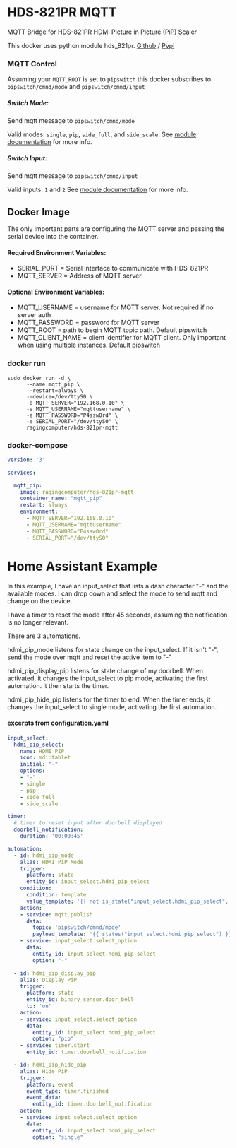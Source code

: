 # HDS-821PR MQTT 
MQTT Bridge for HDS-821PR HDMI Picture in Picture (PiP) Scaler

This docker uses python module hds_821pr. 
[Github](https://github.com/ragingcomputer/hds_821pr) / [Pypi](https://pypi.org/project/hds-821pr/)

### MQTT Control
Assuming your `MQTT_ROOT` is set to `pipswitch` this docker subscribes to `pipswitch/cmnd/mode` and `pipswitch/cmnd/input`

##### Switch Mode:
Send mqtt message to `pipswitch/cmnd/mode`

Valid modes: `single`, `pip`, `side_full`, and `side_scale`. 
See [module documentation](https://github.com/ragingcomputer/hds_821pr/blob/master/docs/hex_commands.md#mode) for more info.


##### Switch Input:
Send mqtt message to `pipswitch/cmnd/input`

Valid inputs: `1` and `2`
See [module documentation](https://github.com/ragingcomputer/hds_821pr/blob/master/docs/hex_commands.md#input) for more info.


## Docker Image

The only important parts are configuring the MQTT server and passing the serial device into the container.

#### Required Environment Variables:
* SERIAL_PORT = Serial interface to communicate with HDS-821PR
* MQTT_SERVER = Address of MQTT server

#### Optional Environment Variables:
* MQTT_USERNAME = username for MQTT server. Not required if no server auth
* MQTT_PASSWORD = password for MQTT server
* MQTT_ROOT = path to begin MQTT topic path. Default pipswitch
* MQTT_CLIENT_NAME = client identifier for MQTT client. Only important when using multiple instances. Default pipswitch


### docker run

```console
sudo docker run -d \
      --name mqtt_pip \
      --restart=always \
      --device=/dev/ttyS0 \
      -e MQTT_SERVER="192.168.0.10" \
      -e MQTT_USERNAME="mqttusername" \
      -e MQTT_PASSWORD="P4ssw0rd" \
      -e SERIAL_PORT="/dev/ttyS0" \
      ragingcomputer/hds-821pr-mqtt

```

### docker-compose

```yaml
version: '3'

services:

  mqtt_pip:
    image: ragingcomputer/hds-821pr-mqtt
    container_name: "mqtt_pip"
    restart: always
    environment:
      - MQTT_SERVER="192.168.0.10"
      - MQTT_USERNAME="mqttusername"
      - MQTT_PASSWORD="P4ssw0rd"
      - SERIAL_PORT="/dev/ttyS0"
```

# Home Assistant Example

In this example, I have an input_select that lists a dash character "-" and the available modes. I can drop down and select the mode to send mqtt and change on the device.

I have a timer to reset the mode after 45 seconds, assuming the notification is no longer relevant.

There are 3 automations.

hdmi_pip_mode listens for state change on the input_select. If it isn't "-", send the mode over mqtt and reset the active item to "-"

hdmi_pip_display_pip listens for state change of my doorbell. When activated, it changes the input_select to pip mode, activating the first automation. it then starts the timer.

hdmi_pip_hide_pip listens for the timer to end. When the timer ends, it changes the input_select to single mode, activating the first automation.

#### excerpts from configuration.yaml

```yaml
input_select:
  hdmi_pip_select:
    name: HDMI PIP
    icon: mdi:tablet
    initial: "-"
    options:
    - "-"
    - single
    - pip
    - side_full
    - side_scale

timer:
  # timer to reset input after doorbell displayed
  doorbell_notification:
    duration: '00:00:45'

automation:
  - id: hdmi_pip_mode
    alias: HDMI PiP Mode
    trigger:
      platform: state
      entity_id: input_select.hdmi_pip_select
    condition:
      condition: template
      value_template: '{{ not is_state("input_select.hdmi_pip_select", "-") }}'
    action:
    - service: mqtt.publish
      data:
        topic: 'pipswitch/cmnd/mode'
        payload_template: '{{ states("input_select.hdmi_pip_select") }}'
    - service: input_select.select_option
      data:
        entity_id: input_select.hdmi_pip_select
        option: "-"

  - id: hdmi_pip_display_pip
    alias: Display PiP
    trigger:
      platform: state
      entity_id: binary_sensor.door_bell
      to: 'on'
    action:
    - service: input_select.select_option
      data:
        entity_id: input_select.hdmi_pip_select
        option: "pip"
    - service: timer.start
      entity_id: timer.doorbell_notification

  - id: hdmi_pip_hide_pip
    alias: Hide PiP
    trigger:
      platform: event
      event_type: timer.finished
      event_data:
        entity_id: timer.doorbell_notification
    action:
    - service: input_select.select_option
      data:
        entity_id: input_select.hdmi_pip_select
        option: "single"
```

